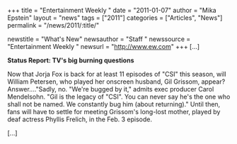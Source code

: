 +++
title = "Entertainment Weekly "
date = "2011-01-07"
author = "Mika Epstein"
layout = "news"
tags = ["2011"]
categories = ["Articles", "News"]
permalink = "/news/2011/:title/"

newstitle = "What's New"
newsauthor = "Staff "
newssource = "Entertainment Weekly "
newsurl = "http://www.ew.com"
+++
 [...]

**Status Report: TV's big burning questions**

Now that Jorja Fox is back for at least 11 episodes of "CSI" this season, will William Petersen, who played her onscreen husband, Gil Grissom, appear? Answer...."Sadly, no. "We're bugged by it," admits exec producer Carol Mendelsohn. "Gil is the legacy of "CSI". You can never say he's the one who shall not be named. We constantly bug him (about returning)." Until then, fans will have to settle for meeting Grissom's long-lost mother, played by deaf actress Phyllis Frelich, in the Feb. 3 episode.

[...]  
